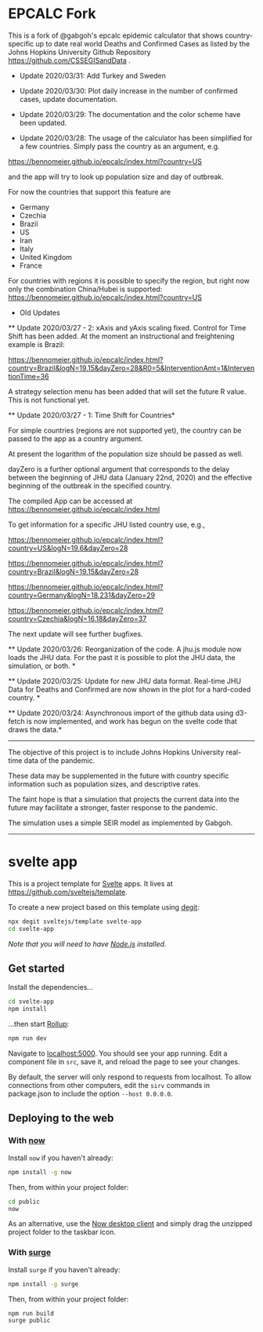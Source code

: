 # EPCALC Fork

This is a fork of @gabgoh's epcalc epidemic calculator that shows country-specific up to date real world Deaths and Confirmed Cases as listed by the Johns Hopkins University Github Repository https://github.com/CSSEGISandData .

* Update 2020/03/31: Add Turkey and Sweden

* Update 2020/03/30: Plot daily increase in the number of confirmed cases, update documentation.

* Update 2020/03/29: The documentation and the color scheme have been updated.


* Update 2020/03/28: The usage of the calculator has been simplified for a few countries. Simply pass the country as an argument, e.g.

https://bennomeier.github.io/epcalc/index.html?country=US

and the app will try to look up population size and day of outbreak.

For now the countries that support this feature are

- Germany
- Czechia
- Brazil
- US
- Iran
- Italy
- United Kingdom
- France

For countries with regions it is possible to specify the region, but right now only the combination China/Hubei is supported:
https://bennomeier.github.io/epcalc/index.html?country=US




* Old Updates

** Update 2020/03/27 - 2: xAxis and yAxis scaling fixed. Control for Time Shift has been added.
At the moment an instructional and freightening example is Brazil:

https://bennomeier.github.io/epcalc/index.html?country=Brazil&logN=19.15&dayZero=28&R0=5&InterventionAmt=1&InterventionTime=36

A strategy selection menu has been added that will set the future R value. This is not functional yet. 



** Update 2020/03/27 - 1: Time Shift for Countries*

For simple countries (regions are not supported yet), the country can be passed to the app as a country argument.

At present the logarithm of the population size should be passed as well.

dayZero is a further optional argument that corresponds to the delay between the beginning of JHU data (January 22nd, 2020) and the effective beginning of the outbreak in the specified country.

The compiled App can be accessed at https://bennomeier.github.io/epcalc/index.html

To get information for a specific JHU listed country use, e.g.,

https://bennomeier.github.io/epcalc/index.html?country=US&logN=19.6&dayZero=28

https://bennomeier.github.io/epcalc/index.html?country=Brazil&logN=19.15&dayZero=28

https://bennomeier.github.io/epcalc/index.html?country=Germany&logN=18.231&dayZero=29

https://bennomeier.github.io/epcalc/index.html?country=Czechia&logN=16.18&dayZero=37

The next update will see further bugfixes.

** Update 2020/03/26: Reorganization of the code. A jhu.js module now loads the JHU data. For the past it is possible to plot the JHU data, the simulation, or both. *

** Update 2020/03/25: Update for new JHU data format. Real-time JHU Data for Deaths and Confirmed are now shown in the plot for a hard-coded country. *

** Update 2020/03/24: Asynchronous import of the github data using d3-fetch is now implemented, and work has begun on the svelte code that draws the data.*

---


The objective of this project is to include Johns Hopkins University real-time data of the pandemic.

These data may be supplemented in the future with country specific information such as population sizes, and descriptive rates.

The faint hope is that a simulation that projects the current data into the future may facilitate a stronger, faster response to the pandemic.

The simulation uses a simple SEIR model as implemented by Gabgoh.

---

# svelte app

This is a project template for [Svelte](https://svelte.dev) apps. It lives at https://github.com/sveltejs/template.

To create a new project based on this template using [degit](https://github.com/Rich-Harris/degit):

```bash
npx degit sveltejs/template svelte-app
cd svelte-app
```

*Note that you will need to have [Node.js](https://nodejs.org) installed.*


## Get started

Install the dependencies...

```bash
cd svelte-app
npm install
```

...then start [Rollup](https://rollupjs.org):

```bash
npm run dev
```

Navigate to [localhost:5000](http://localhost:5000). You should see your app running. Edit a component file in `src`, save it, and reload the page to see your changes.

By default, the server will only respond to requests from localhost. To allow connections from other computers, edit the `sirv` commands in package.json to include the option `--host 0.0.0.0`.


## Deploying to the web

### With [now](https://zeit.co/now)

Install `now` if you haven't already:

```bash
npm install -g now
```

Then, from within your project folder:

```bash
cd public
now
```

As an alternative, use the [Now desktop client](https://zeit.co/download) and simply drag the unzipped project folder to the taskbar icon.

### With [surge](https://surge.sh/)

Install `surge` if you haven't already:

```bash
npm install -g surge
```

Then, from within your project folder:

```bash
npm run build
surge public
```
